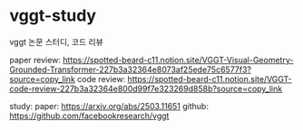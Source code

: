 # vggt-study
vggt 논문 스터디, 코드 리뷰

paper review: https://spotted-beard-c11.notion.site/VGGT-Visual-Geometry-Grounded-Transformer-227b3a32364e8073af25ede75c6577f3?source=copy_link
code review: https://spotted-beard-c11.notion.site/VGGT-code-review-227b3a32364e800d99f7e323269d858b?source=copy_link

study:
paper: https://arxiv.org/abs/2503.11651
github: https://github.com/facebookresearch/vggt
